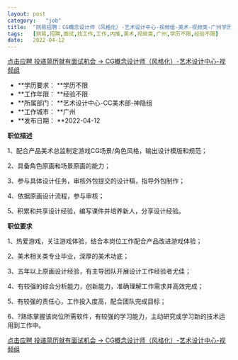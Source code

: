 ```yaml
---
layout:	post
category:	"job"
title:	"网易招聘：CG概念设计师（风格化）-艺术设计中心-视频组-美术-视频类-广州学历不限经验不限"
tags:	[网易,招聘,面试,找工作,工作,内推,美术,视频类,广州,学历不限,经验不限]
date:	2022-04-12
---
```


[点击应聘 投递简历就有面试机会 ->  CG概念设计师（风格化）-艺术设计中心-视频组](http://mobile.bole.netease.com/bole/boleDetail?id=39082&employeeId=346f03c3cda5f04c&key=all)



- **学历要求： **学历不限
- **工作年限： **经验不限
- **所属部门： **艺术设计中心-CC美术部-神隐组
- **工作城市： **广州
- **发布日期： **2022-04-12



**职位描述**

1、配合产品美术总监制定游戏CG场景/角色风格，输出设计模版和规范；

2、具备角色原画和场景原画的能力；

3、参与具体设计任务，审核外包提交的设计稿，指导外包制作；

4、依据原画设计流程，参与审核；

5、积累和共享设计经验，编写课件并培养新人，分享设计经验。



**职位要求**

1、热爱游戏，关注游戏体验，结合本岗位工作配合产品改进游戏体验；

2、美术相关类专业毕业，深厚的美术功底；

3、五年以上原画设计经验，有主导团队开展设计工作经验者尤佳；

4、有较强的综合分析能力，创新能力，准确理解工作需求并高效完成；

5、有较强的责任心，工作投入度高，配合团队完成目标；

6、?熟练掌握该岗位所需软件，有较强的学习能力，主动研究或学习新的技术运用到工作中。



[点击应聘 投递简历就有面试机会 ->  CG概念设计师（风格化）-艺术设计中心-视频组](http://mobile.bole.netease.com/bole/boleDetail?id=39082&employeeId=346f03c3cda5f04c&key=all)